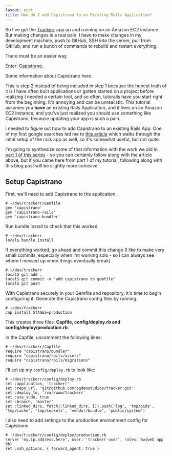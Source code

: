 ```yaml
---
layout: post
title: How do I add Capistrano to an Existing Rails Application?
---
```

So I've got the [Trackerr](https://github.com/ogdenstudios/trackerr) app up and running on an Amazon EC2 instance. But making changes is a real pain. I have to make changes in my development machine, push to GitHub, SSH into the server, pull from GitHub, and run a bunch of commands to rebuild and restart everything. 

There must be an easier way. 

Enter: [Capistrano](https://github.com/capistrano/capistrano).

Some information about Capistrano here. 

This is step 2 instead of being included in step 1 because the honest truth of it is I have often built applications or gotten started on a project before realizing I needed a certain tool, and so often, tutorails have you start right from the beginning. It's annoying and can be unrealistic. This tutorial assumes you **have** an existing Rails Application, and it lives on an Amazon EC2 instance, and you've just realized you should use something like Capistrano, because updating your app is such a pain. 

I needed to figure out how to add Capistrano to an existing Rails App. One of my first google searches led me to [this article](https://medium.com/@jamesarobbo/deploying-a-rails-app-to-aws-with-passenger-nginx-and-capistrano-for-the-first-time-e8a0aac7da07) which walks through the inital setup of the rails app as well, so it's somewhat useful, but not quite. 

I'm going to synthesize some of that information with the work we did in [part 1 of this series](/2019/01/30/how-do-i-deploy-a-rails-6-app-to-amazon-ec-2.html) - so you can certainly follow along with the article above, but if you came here from part 1 of my tutorial, following along with this blog post will be slightly more cohesive. 

## Setup Capistrano

First, we'll need to add Capistrano to the application. 

```
# ~/dev/trackerr/Gemfile
gem 'capistrano'
gem 'capistrano-rails'
gem 'capistrano-bundler'
```

Run bundle install to check that this worked. 

```
# ~/dev/trackerr
local$ bundle install
```

If everything worked, go ahead and commit this change (I like to make very small commits, especially when I'm working solo - so I can always see where I messed up when things eventually break)

```
# ~/dev/trackerr
local$ git add .
local$ git commit -m "add capistrano to gemfile"
local$ git push
```

With Capistrano securely in your Gemfile and repository, it's time to begin configuring it. Generate the Capistrano config files by running: 

```
# ~/dev/trackerr
cap install STAGES=production
```

This creates three files: **Capfile, config/deploy.rb and config/deploy/production.rb**.

In the Capfile, uncomment the following lines: 

```
# ~/dev/trackerr/Capfile
require "capistrano/bundler"
require "capistrano/rails/assets"
require "capistrano/rails/migrations"
```

I'll set up my `config/deploy.rb` to look like: 

```
# ~/dev/trackerr/config/deploy.rb
set :application, 'trackerr' 
set :repo_url, 'git@github.com:ogdenstudios/tracker.git'
set :deploy_to, '/var/www/trackerr'
set :use_sudo, true
set :branch, 'master'
set :linked_dirs, fetch(:linked_dirs, []).push('log', 'tmp/pids', 'tmp/cache', 'tmp/sockets', 'vendor/bundle', 'public/system')
```

I also need to add settings to the production environment config for Capistrano 

```
# !/dev/trackerr/config/deploy/production.rb
server 'my.ip.address.here', user: 'trackerr-user', roles: %w{web app db}
set :ssh_options, { forward_agent: true }
```